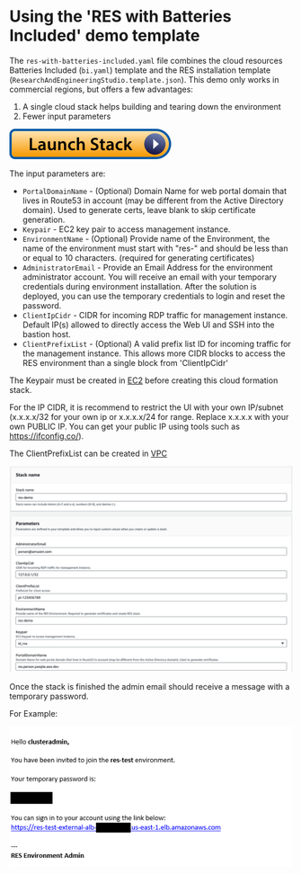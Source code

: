 # Using the 'RES with Batteries Included' demo template

The `res-with-batteries-included.yaml` file combines the cloud resources Batteries Included (`bi.yaml`) template and the RES installation template (`ResearchAndEngineeringStudio.template.json`). This demo only works in commercial regions, but offers a few advantages:

1. A single cloud stack helps building and tearing down the environment
2. Fewer input parameters

[![Launch the full stack](../../../../docs/media/launch-stack.svg)](https://console.aws.amazon.com/cloudformation/home?#/stacks/create/review?stackName=res-demo&templateURL=https://aws-hpc-recipes.s3.us-east-1.amazonaws.com/main/recipes/res/res_demo_env/assets/res-with-batteries-included.yaml)

The input parameters are:

- `PortalDomainName` - (Optional) Domain Name for web portal domain that lives in Route53 in account (may be different from the Active Directory domain). Used to generate certs, leave blank to skip certificate generation.
- `Keypair` - EC2 key pair to access management instance.
- `EnvironmentName` - (Optional) Provide name of the Environment, the name of the environment must start with "res-" and should be less than or equal to 10 characters. (required for generating certificates)
- `AdministratorEmail` - Provide an Email Address for the environment administrator account. You will receive an email with your temporary credentials during environment installation. After the solution is deployed, you can use the temporary credentials to login and reset the password.
- `ClientIpCidr` - CIDR for incoming RDP traffic for management instance. Default IP(s) allowed to directly access the Web UI and SSH into the bastion host.
- `ClientPrefixList` - (Optional) A valid prefix list ID for incoming traffic for the management instance. This allows more CIDR blocks to access the RES environment than a single block from 'ClientIpCidr'

The Keypair must be created in [EC2](https://console.aws.amazon.com/ec2#KeyPairs:) before creating this cloud formation stack.

For the IP CIDR, it is recommend to restrict the UI with your own IP/subnet (x.x.x.x/32 for your own ip or x.x.x.x/24 for range. Replace x.x.x.x with your own PUBLIC IP. You can get your public IP using tools such as https://ifconfig.co/).

The ClientPrefixList can be created in [VPC](https://docs.aws.amazon.com/vpc/latest/userguide/working-with-aws-managed-prefix-lists.html)

![image](image_resdemo.png)

Once the stack is finished the admin email should receive a message with a temporary password.

For Example:

![image](image_email.png)
